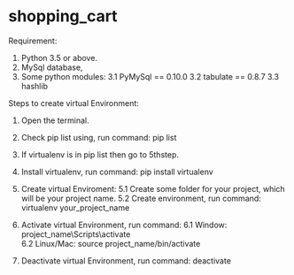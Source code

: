 # shopping_cart


Requirement:
1.	Python 3.5 or above.
2.	MySql database, 
3.	Some python modules:
3.1	PyMySql == 0.10.0
3.2	tabulate == 0.8.7
3.3     hashlib 

Steps to create virtual Environment:
1.	Open the terminal.
2.	Check pip list using, run command:
	pip list
3.	If virtualenv is in pip list then go to 5thstep.
4.	 Install virtualenv, run command:
	pip install virtualenv
5.	Create virtual Enviroment:
5.1	Create some folder for your project, which will be your project name. 
5.2	Create environment, run command:
virtualenv your_project_name
6.	Activate virtual Environment, run command:
6.1	Window:
		project_name\Scripts\activate	
6.2	Linux/Mac:
		source project_name/bin/activate
		
7.	Deactivate virtual Environment, run command:
		deactivate




